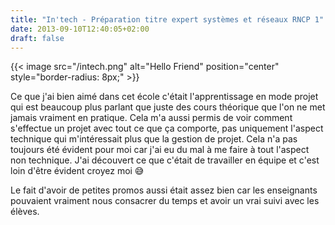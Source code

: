 ```yaml
---
title: "In'tech - Préparation titre expert systèmes et réseaux RNCP 1"
date: 2013-09-10T12:40:05+02:00
draft: false
---
```

{{< image src="/intech.png" alt="Hello Friend" position="center" style="border-radius: 8px;" >}}

Ce que j'ai bien aimé dans cet école c'était l'apprentissage en mode projet qui est beaucoup plus parlant que juste des cours théorique que l'on ne met jamais vraiment en pratique. Cela m'a aussi permis de voir comment s'effectue un projet avec tout ce que ça comporte, pas uniquement l'aspect technique qui m'intéressait plus que la gestion de projet. Cela n'a pas toujours été évident pour moi car j'ai eu du mal à me faire à tout l'aspect non technique. J'ai découvert ce que c'était de travailler en équipe et c'est loin d'être évident croyez moi 😅

Le fait d'avoir de petites promos aussi était assez bien car les enseignants pouvaient vraiment nous consacrer du temps et avoir un vrai suivi avec les élèves.
